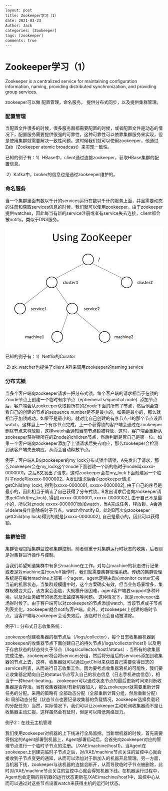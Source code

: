 ```
---
layout: post
title: Zookeeper学习（1）
date: 2021-03-23
Author: Jack
categories: [Zookeeper]
tags: [zookeeper]
comments: true
--- 
```

#                                 Zookeeper学习（1）

Zookeeper is a centralized service for maintaining configuration information, naming, providing distributed synchronization, and providing group services.

zookeeper可以做 配置管理，命名服务， 提供分布式同步，以及提供集群管理。

### **配置管理**

当配置文件很多的时候，很多服务器都需要配置的时候，或者配置文件是动态的情况下，配置服务需要提供很强的可靠性，这种可靠性可以依靠集群服务来实现，但是使用集群就需要解决一致性问题。这时候我们就可以使用zookeeper，他通过Zab（Zookeeper atomic broadcast）来实现一致性。

已知的例子有：1）HBase中，client通过连接zookeeper，获取HBase集群的配置信息。

​                           2）Kafka中，broker的信息也是通过zookeeper维护的。

### **命名服务**

当一个集群里面有数以千计的services运行在数以千计的服务上面，并且需要动态的注册和获取services信息的时候，我们就可以使用zookeeper。由于zookeeper提供watches，因此每当有新的service注册或者有service失去连接，client都会被notify。类似于DNS服务。

![Znode Structure](https://github.com/haotianlyu/haotianlyu.github.io/blob/master/images/Znode_for_naming_service.jpg?raw=true)

已知的例子有：1）Netflix的Curator

​                           2) zk_watcher也提供了client API来调用zookeeper的naming service

### **分布式锁**

当多个客户端向zookeeper请求一把分布式锁，每个客户端的请求相当于在锁的Znode节点上创建一个临时有序节点（ephemeral sequential node). 添加节点后，客户端会从zookeeper获取锁所在的Znode下面的所有子节点，然后他会查看自己的创建的节点的sequence number是不是最小的，如果是最小的，那么就相当于加锁成功，如果不是最小的，就对比自己创建的有序节点-1的那个节点设置watch，这样当上一个有序节点完成，上一个获得锁的客户端会通过在zookeeper删除节点来释放锁，这样watch会通知当前节点锁被释放，这时，客户端会重新从zookeeper获得锁所在的Znode的children节点，然后判断是否自己是第一位。如果一个客户端向zookeeper添加了上锁请求后失去响应，那么zookeeper会检测到该客户端失去响应，从而会自动释放节点。

例子：客户端A,B向zookeeper的my_lock分布式锁申请锁，A先发出了请求，那么zookeeper会在my_lock这个znode下面创建一个新的临时子node叫xxxxx-0000001。之后B又发出了请求，这时zookeeper会在my_lock下面创建另一个临时子node叫xxxxx-0000002。A发出请求后会向zookeeper请求getChild(my_lock), 得到[xxxxx-0000001, xxxxx-0000002], 由于自己的序号是最小的，因此相当于确认了自己获得了分布式锁。B发出请求后也向zookeeper请求getChild(my_lock), 得到[xxxxx-0000001, xxxxx-0000002], 由于自己不是最小的，所以对znode xxxxx-0000001添加watch，当A完成任务，释放锁，A会通过delete操作删除临时子节点，watch会notify B，此时B再次向zookeeper getChild(my lock)得到的就是[xxxxx-0000002], 自己是最小的，因此可以获得锁。

### **集群管理**

集群管理包括集群监控和集群控制，前者侧重于对集群运行时状态的收集，后者则是对集群进行操作与控制。

当我们希望知道集群中有多少machine在工作，对每台machine的状态进行记录或者是对machine进行on/off操作时，我们就需要集群管理系统。传统的集群管理系统是在每台machine上部署一个agent，agent定期主动向monitor center汇报当前的机器状态。当集群规模适中时，这个方案确实有效，但当业务场景增多，集群规模变大后，该方案会面临，大规模升级困难，agent客户端要support多种环境，以及对业务细节的状态无法监控等等问题。 这种情况下，就是zookeeper出场得时候了。由于客户端可以对zookeeper的节点添加watch，当该节点或子节点列表变化，zookeeper就会notify客户端。此外，对zookeeper上创建的临时节点，当客户端与zookeeper会话失效后，该临时节点会自动被清除。

例子1：分布式日志收集系统：

​	zookeeper创建收集器的根节点后（/logs/collector），每个日志收集器机器到zookeeper的收集器节点下面创建自己的持久节点(/logs/collector/host1) 以及用于存放状态的状态持久子节点（/logs/collector/host1/status）. 当所有的收集器完成注册，zookeeper将会将services分组，然后将分组后的services添加到收集器的节点上去，这样，收集器就可以通过getChild来获取自己需要获得日志的services列表，从而进行日志收集工作。因为要考虑收集器宕机的可能性，我们要让收集器定期向自己的status节点写入自己的状态信息（日志手机进度信息），相当于一种heart-beating， zookeeper可以通过状态节点的最后更新时间来判断收集器是否存活。当有收集器挂掉/有新机器加入，那么zookeeper就需要重新计算任务的分配。采用的策略有 全部动态分配（全部重新计算分组，然后重新分配）和 局部动态分配（状态节点也要记录收集器的负载情况，zookeeper选择负载轻的分配任务）当然，实际情况下，我们可以让zookeeper主动轮询收集器而不是让收集器主动汇报，这样虽然会有延时，但是可以降低网络压力。

例子2：在线云主机管理

​	我们使用zookeeper对机器的上下线进行全局监控。当新增机器的时候，首先需要将指定的Agent部署到机器上，Agent部署启动后，会首先向zookeeper对应的管理节点进行一个临时子节点的注册。（/XAE/machine/host1)。当Agent在zookeeper上创建完临时子节点之后，对/XAE/machine节点关注的监控中心就会接收到子节点变更的通知，从而可以添加对于新加入的机器开启管理。另一方面，当机器下线，zookeeper与该机器的连接会断开，从而导致临时子节点被删除，此时对/XAE/machine节点关注的监控中心就会得知机器下线。在机器运行过程中，Agent也会定期的将机器的运行状态更新在/XAE/machine/host1中，监控中心从而可以通过对这些节点设置watch来获得主机的运行时状态。